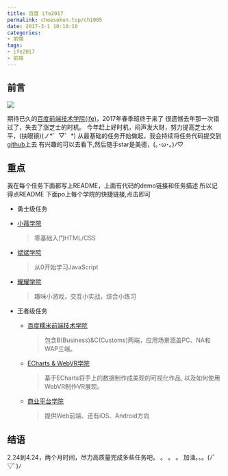 ```yaml
---
title: 百度 ife2017
permalink: cheesekun.top/ch1005
date: 2017-3-1 10:10:10
categories:
- 前端
tags:
- ife2017
- 前端
---
```


## 前言

![](http://om2b9s612.bkt.clouddn.com/ife.png)

期待已久的[百度前端技术学院(ife)](http://ife.baidu.com/)，2017年春季班终于来了
很遗憾去年那一次错过了，失去了涨芝士的时机。
今年赶上好时机，闷声发大财，努力提高芝士水平，(扶眼镜)(ノ*゜▽゜*)
从最基础的任务开始做起，我会持续将任务代码提交到[github](https://github.com/cheeseKun)上去
有兴趣的可以去看下,然后随手star是美德，(｡･ω･｡)ﾉ♡

## 重点

我在每个任务下面都写上README，上面有代码的demo链接和任务描述
所以记得点README
下面po上每个学院的快捷链接,点击即可
- 勇士级任务
 - [小薇学院](https://github.com/cheeseKun/baiduIFE2017/tree/master/%E5%B0%8F%E8%96%87%E5%AD%A6%E9%99%A2)
	> 零基础入门HTML/CSS
 - [斌斌学院](https://github.com/cheeseKun/baiduIFE2017/tree/master/%E6%96%8C%E6%96%8C%E5%AD%A6%E9%99%A2)
	> 从0开始学习JavaScript
 - [耀耀学院](https://github.com/cheeseKun/baiduIFE2017/tree/master/%E8%80%80%E8%80%80%E5%AD%A6%E9%99%A2)
	> 趣味小游戏，交互小实战，综合小练习

- 王者级任务
	- [百度糯米前端技术学院](https://github.com/cheeseKun/baiduIFE2017/tree/master/%E7%B3%AF%E7%B1%B3%E5%89%8D%E7%AB%AF%E5%AD%A6%E9%99%A2)
		> 包含B(Business)&C(Customs)两端，应用场景涵盖PC、NA和WAP三端。
	- [ECharts & WebVR学院](https://github.com/cheeseKun/baiduIFE2017/tree/master/ECharts%20%26%20WebVR%E5%AD%A6%E9%99%A2)
		> 基于ECharts将手上的数据制作成美观的可视化作品,
		> 以及如何使用WebVR制作VR展现。
	- [商业平台学院](https://github.com/cheeseKun/baiduIFE2017/tree/master/%E5%95%86%E4%B8%9A%E5%B9%B3%E5%8F%B0%E5%AD%A6%E9%99%A2)
		> 提供Web前端、还有iOS、Android方向

## 结语
2.24到4.24，两个月时间，尽力高质量完成多些任务吧。
。
。
。
加油。。。(ﾉﾟ▽ﾟ)ﾉ